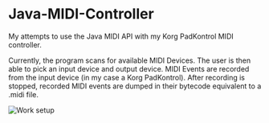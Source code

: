 # Java-MIDI-Controller
My attempts to use the Java MIDI API with my Korg PadKontrol MIDI controller.

Currently, the program scans for available MIDI Devices. The user is then able to pick an input device and output device. MIDI Events are recorded from the input device (in my case a Korg PadKontrol). After recording is stopped, recorded MIDI events are dumped in their bytecode equivalent to a .midi file.

![Work setup](https://dl-web.dropbox.com/get/Screenshots/Screenshot%202015-03-20%2020.12.07.png?_subject_uid=63310308&w=AACnbpnWQbuk0Ao5gptLzTLtbY-mHCzoyDrxFdz6JGMiVw)
